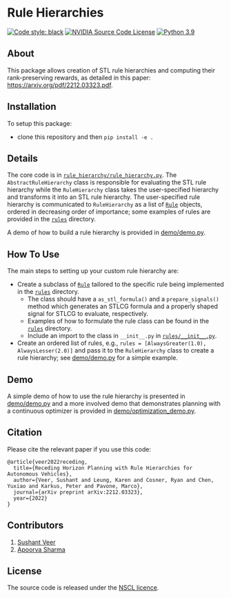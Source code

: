 # Rule Hierarchies

[![Code style: black](https://img.shields.io/badge/code%20style-black-000000.svg)](https://github.com/psf/black)
[![NVIDIA Source Code License](https://img.shields.io/badge/license-NSCL-blue.svg)](LICENSE.md)
[![Python 3.9](https://img.shields.io/badge/python-3.9-green.svg)](https://www.python.org/downloads/release/python-3916/)

## About
This package allows creation of STL rule hierarchies and computing their rank-preserving rewards, as detailed in this paper: https://arxiv.org/pdf/2212.03323.pdf. 

## Installation
To setup this package:
- clone this repository and then `pip install -e .`

## Details
The core code is in [`rule_hierarchy/rule_hierarchy.py`](rule_hierarchy/rule_hierarchy.py). The `AbstractRuleHierarchy` class is responsible for evaluating the STL rule hierarchy while the `RuleHierarchy` class takes the user-specified hierarchy and transforms it into an STL rule hierarchy. The user-specified rule hierarchy is communicated to `RuleHierarchy` as a list of [`Rule`](rule_hierarchy/rules/rule.py) objects, ordered in decreasing order of importance; some examples of rules are provided in the [`rules`](rule_hierarchy/rules/) directory. 

A demo of how to build a rule hierarchy is provided in [demo/demo.py](demo/demo.py).

## How To Use
The main steps to setting up your custom rule hierarchy are:
- Create a subclass of [`Rule`](rule_hierarchy/rules/rule.py) tailored to the specific rule being implemented in the [`rules`](rule_hierarchy/rules/) directory.
    - The class should have a `as_stl_formula()` and a `prepare_signals()` method which generates an STLCG formula and a properly shaped signal for STLCG to evaluate, respectively.
    - Examples of how to formulate the rule class can be found in the [`rules`](rule_hierarchy/rules/) directory.
    - Include an import to the class in `__init__.py` in [`rules/__init__.py`](rule_hierarchy/rules/__init__.py).
- Create an ordered list of rules, e.g., `rules = [AlwaysGreater(1.0), AlwaysLesser(2.0)]` and pass it to the `RuleHierarchy` class to create a rule hierarchy; see [demo/demo.py](demo/demo.py) for a simple example.

## Demo
A simple demo of how to use the rule hierarchy is presented in [demo/demo.py](demo/demo.py) and a more involved demo that demonstrates planning with a continuous optimizer is provided in [demo/optimization_demo.py](demo/optimization_demo.py).

## Citation
Please cite the relevant paper if you use this code:
```
@article{veer2022receding,
  title={Receding Horizon Planning with Rule Hierarchies for Autonomous Vehicles},
  author={Veer, Sushant and Leung, Karen and Cosner, Ryan and Chen, Yuxiao and Karkus, Peter and Pavone, Marco},
  journal={arXiv preprint arXiv:2212.03323},
  year={2022}
}
```

## Contributors
1. [Sushant Veer](https://sushantveer.github.io/)
2. [Apoorva Sharma](https://research.nvidia.com/person/apoorva-sharma)


## License
The source code is released under the [NSCL licence](LICENSE.md).